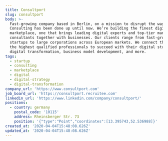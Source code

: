 ```yaml
---
title: Consultport
slug: consultport
body: >-
  Fast-growing company based in Berlin, on a mission to disrupt the way
  Consulting has been done up until now. We’re building the finest digital
  marketplace, one that brings leading digital experts and top-tier management
  consultants together with businesses. Our clients range from fast-growing
  startups to large corporations across European markets. We connect them with
  the highest qualified professionals to succeed with their digital strategy,
  digital transformation, business model development, and more.
tags:
  - startup
  - consulting
  - marketplace
  - digital
  - digital-strategy
  - digital-transformation
company_url: 'https://www.consultport.com'
job_board_url: 'https://consultport.recruitee.com'
linkedin_url: 'https://www.linkedin.com/company/consultport/'
positions:
  - country: germany
    postal_code: '10115'
    address: Rheinsberger Str. 73
    position: '{"type":"Point","coordinates":[13.395743,52.536988]}'
created_at: '2020-04-04T15:48:08.626Z'
updated_at: '2020-04-04T15:48:08.626Z'
---
```


